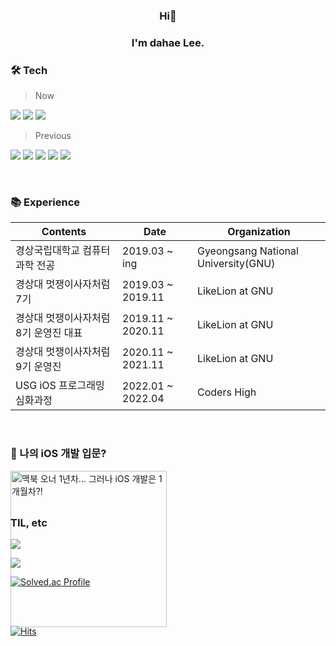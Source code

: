 <h3 align="center">Hi👋</h3>
<h3 align="center">I'm dahae Lee.</h3>

### 🛠 Tech

> Now

<img src="https://img.shields.io/badge/Swift-F05138?style=for-the-badge&logo=swift&logoColor=white"/> <img src="https://img.shields.io/badge/iOS-000000?style=for-the-badge&logo=Apple&logoColor=white"/> 
<img src="https://img.shields.io/badge/Xcode-147EFB?style=for-the-badge&logo=Xcode&logoColor=white"/>

> Previous

<img src="https://img.shields.io/badge/HTML-E34F26?style=flat-square&logo=HTML5&logoColor=white"/> <img src="https://img.shields.io/badge/CSS-1572B6?style=flat-square&logo=CSS3&logoColor=white"/> 
<img src="https://img.shields.io/badge/JavaScript-F7DF1E?style=flat-square&logo=JavaScript&logoColor=black"/>
<img src="https://img.shields.io/badge/Django-092E20?style=flat-square&logo=Django&logoColor=white"/> 
<img src="https://img.shields.io/badge/Python-3776AB?style=flat-square&logo=Python&logoColor=white"/> 
<!-- flat-square -->

<br>

 ### 📚 Experience

| Contents                         | Date                    | Organization      |
| -------------------------------- | ----------------------- | ----------------- |
| 경상국립대학교 컴퓨터과학 전공           | 2019.03 ~ ing            | Gyeongsang National University(GNU) |
| 경상대 멋쟁이사자처럼 7기              | 2019.03 ~ 2019.11        | LikeLion at GNU |
| 경상대 멋쟁이사자처럼 8기 운영진 대표     | 2019.11 ~ 2020.11        | LikeLion at GNU |
| 경상대 멋쟁이사자처럼 9기 운영진         | 2020.11 ~ 2021.11       | LikeLion at GNU |
| USG iOS 프로그래밍 심화과정           | 2022.01 ~ 2022.04       | Coders High     |

<br>

 ### 📱 나의 iOS 개발 입문?

<div style="height:50px;">

<a href="https://youtu.be/M678vw6qPrc?t=0s"><img src="https://img.youtube.com/vi/M678vw6qPrc/0.jpg" alt="맥북 오너 1년차... 그러나 iOS 개발은 1개월차?!" height="250px"/></a>

</div>

### TIL, etc

<a href="https://dadahae0320.tistory.com/"><img src="https://img.shields.io/badge/Tistory-000000?style=for-the-badge&logo=Tistory&logoColor=white"/></a>

<a href="https://www.slideshare.net/ssuser50a626/presentations"><img src="https://img.shields.io/badge/SlideShare-008ED2?style=for-the-badge&logo=SlideShare&logoColor=white"/></a>

[![Solved.ac Profile](http://mazassumnida.wtf/api/mini/generate_badge?boj=ss7ssy)](https://solved.ac/ss7ssy)

<br> 
<br>

[![Hits](https://hits.seeyoufarm.com/api/count/incr/badge.svg?url=https%3A%2F%2Fgithub.com%2Fdahae0320%2Fhit-counter&count_bg=%23F4E06D&title_bg=%23FF7396&icon=github.svg&icon_color=%23FFEDED&title=Views&edge_flat=false)](https://hits.seeyoufarm.com)

